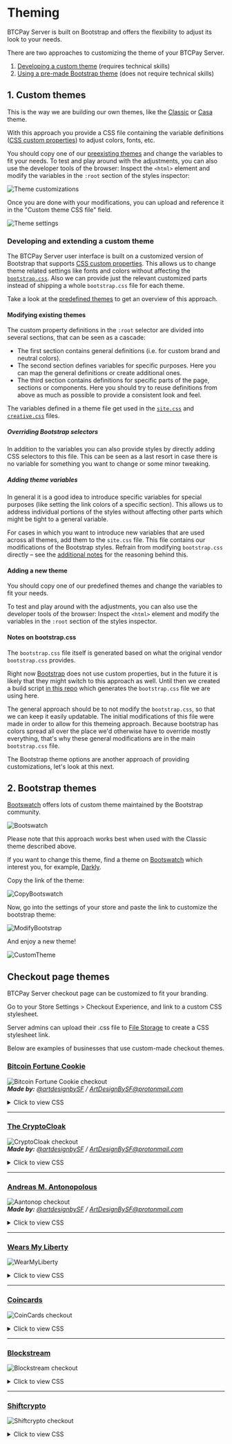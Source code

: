 # Theming

BTCPay Server is built on Bootstrap and offers the flexibility to adjust its look to your needs.

There are two approaches to customizing the theme of your BTCPay Server.

1. [Developing a custom theme](#1-custom-themes) (requires technical skills)
2. [Using a pre-made Bootstrap theme](#2-bootstrap-themes) (does not require technical skills)

## 1. Custom themes

This is the way we are building our own themes, like the [Classic](https://github.com/btcpayserver/btcpayserver/blob/master/BTCPayServer/wwwroot/main/themes/classic.css) or [Casa](https://github.com/btcpayserver/btcpayserver/blob/master/BTCPayServer/wwwroot/main/themes/casa.css) theme.

With this approach you provide a CSS file containing the variable definitions ([CSS custom properties](https://developer.mozilla.org/en-US/docs/Web/CSS/--*)) to adjust colors, fonts, etc.

You should copy one of our [preexisting themes](https://github.com/btcpayserver/btcpayserver/blob/master/BTCPayServer/wwwroot/main/themes/) and change the variables to fit your needs.
To test and play around with the adjustments, you can also use the developer tools of the browser:
Inspect the `<html>` element and modify the variables in the `:root` section of the styles inspector:

![Theme customizations](img/ThemeCustomization.gif)

Once you are done with your modifications, you can upload and reference it in the "Custom theme CSS file" field.

![Theme settings](img/ThemeSettings.png)

### Developing and extending a custom theme

The BTCPay Server user interface is built on a customized version of Bootstrap that supports [CSS custom properties](https://developer.mozilla.org/en-US/docs/Web/CSS/--*).
This allows us to change theme related settings like fonts and colors without affecting the [`bootstrap.css`](#Notes-on-bootstrapcss).
Also we can provide just the relevant customized parts instead of shipping a whole `bootstrap.css` file for each theme.

Take a look at the [predefined themes](../BTCPayServer/wwwroot/main/themes) to get an overview of this approach.

#### Modifying existing themes

The custom property definitions in the `:root` selector are divided into several sections, that can be seen as a cascade:

- The first section contains general definitions (i.e. for custom brand and neutral colors).
- The second section defines variables for specific purposes.
  Here you can map the general definitions or create additional ones.
- The third section contains definitions for specific parts of the page, sections or components.
  Here you should try to reuse definitions from above as much as possible to provide a consistent look and feel.

The variables defined in a theme file get used in the [`site.css`](../BTCPayServer/wwwroot/main/site.css) and [`creative.css`](../BTCPayServer/wwwroot/main/bootstrap4-creativestart/creative.css) files.

##### Overriding Bootstrap selectors

In addition to the variables you can also provide styles by directly adding CSS selectors to this file.
This can be seen as a last resort in case there is no variable for something you want to change or some minor tweaking.

##### Adding theme variables

In general it is a good idea to introduce specific variables for special purposes (like setting the link colors of a specific section).
This allows us to address individual portions of the styles without affecting other parts which might be tight to a general variable.

For cases in which you want to introduce new variables that are used across all themes, add them to the `site.css` file.
This file contains our modifications of the Bootstrap styles.
Refrain from modifying `bootstrap.css` directly – see the [additional notes](#Notes-on-bootstrapcss) for the reasoning behind this.

#### Adding a new theme

You should copy one of our predefined themes and change the variables to fit your needs.

To test and play around with the adjustments, you can also use the developer tools of the browser:
Inspect the `<html>` element and modify the variables in the `:root` section of the styles inspector.

#### Notes on bootstrap.css

The `bootstrap.css` file itself is generated based on what the original vendor `bootstrap.css` provides.

Right now [Bootstrap](https://getbootstrap.com/docs/4.3/getting-started/theming/) does not use custom properties, but in the future it is likely that they might switch to this approach as well.
Until then we created a build script [in this repo](https://github.com/dennisreimann/btcpayserver-ui-prototype) which generates the `bootstrap.css` file we are using here.

The general approach should be to not modify the `bootstrap.css`, so that we can keep it easily updatable.
The initial modifications of this file were made in order to allow for this themeing approach.
Because bootstrap has colors spread all over the place we'd otherwise have to override mostly everything, that's why these general modifications are in the main `bootstrap.css` file.

The Bootstrap theme options are another approach of providing customizations, let's look at this next.

## 2. Bootstrap themes

[Bootswatch](https://bootswatch.com/) offers lots of custom theme maintained by the Bootstrap community.

![Bootswatch](img/Bootswatch.png)

Please note that this approach works best when used with the Classic theme described above.

If you want to change this theme, find a theme on [Bootswatch](https://bootswatch.com/) which interest you, for example, [Darkly](https://bootswatch.com/darkly/).

Copy the link of the theme:

![CopyBootswatch](img/CopyBootswatch.png)

Now, go into the settings of your store and paste the link to customize the bootstrap theme:

![ModifyBootstrap](img/ModifyBootstrap.png)

And enjoy a new theme!

![CustomTheme](img/CustomTheme.png)

## Checkout page themes

BTCPay Server checkout page can be customized to fit your branding.

Go to your Store Settings > Checkout Experience, and link to a custom CSS stylesheet. 

Server admins can upload their .css file to [File Storage](FAQ/FAQ-ServerSettings.md#how-to-upload-files-to-btcpay) to create a CSS stylesheet link.

Below are examples of businesses that use custom-made checkout themes.

### [Bitcoin Fortune Cookie](https://bitcoinfortunecookie.com/)

![Bitcoin Fortune Cookie checkout](img/Theme-BitcoinFortuneCookie.png)\
_**Made by:** [@artdesignbySF](https://twitter.com/artdesignbySF) / <ArtDesignBySF@protonmail.com>_
<details>
  <summary>Click to view CSS</summary>

CSS file:
```css
/*  ===========================CREDITS=========================== */
/*  Custom BTCpay Server CSS template made by @artdesignbySF.   */
/*  PLEASE CONSIDER DONATING BITCOIN IF YOU FIND          */
/*  THIS FILE USEFULL: 3LBQbv72rdSrLmFF66p9gMPDuPMcKL7UL1     */
/*  Follow @artdesignbySF on Twitter                */
/*  Contact via: ArtDesignBySF@protonmail.com           */
/*  =========================END CREDITS========================= */

/*  =========================DISCLAIMER========================== */
/*  Might not be the most efficient or correct way of implementing  */
/*  CSS. I am not responsable for breaking your website if things */
/*  go wrong. PEACE / LOVE / BITCOIN                */
/*  =======================END DISCLAIMER======================== */

/*======BACKGROUND COLOR======*/
html {
    background-color: #00c3ff !important;   /*===BACKGROUND COLOR===*/
}

.modal.page {
    background-color: #00c3ff;  /*===BACKGROUND COLOR===*/
}
/*=============================*/

/*=======HEADER SETTINGS=======*/
.top-header {
    background-color: #408cca;  /*===HEADER BACKGROUND COLOR===*/
  border-radius:6px;  /*===ROUNDED CORNER SETTINGS===*/
}

.top-header .timer-row__progress-bar {
  border-top: 1px solid #00c3ff;
    border-bottom: 1px solid #00c3ff;
    background: #00c3ff;    /*===PROGRESS BAR COLOR===*/
}

.top-header .timer-row {
    border-top: 1px solid #00c3ff;  /*===COLORED LINE ABOVE PROGRESS BAR===*/
  border-bottom: 1px solid #00c3ff; /*===COLORED LINE ABOVE PROGRESS BAR===*/
    background: #27384b;  /*===PROGRESS BAR BACKGROUND COLOR===*/
}

.header__icon__img {
  display: block;
  width:;   /*===HEADER DIMENSIONS===*/
  height:;  /*===HEADER DIMENSIONS===*/
  margin-left: 50%;   /*===HEADER POSITION CORRECTION===*/
  margin-top: auto;   /*===HEADER POSITION CORRECTION===*/
}
/*============================*/

/*=====PAY WITH / AMOUNTS=====*/
.line-items {
    background-color: #111316;  /*===BACKGROUND COLOR===*/
    color: #fff !important;   /*===TEXT COLOR===*/
  padding-top: 15px;
    padding-bottom: 10px;
    border-top: 1px solid #00c3ff !important;
  border-bottom: 0px solid #00c3ff;
}

.buyerTotalLine {
    border-top: 1px solid #00c3ff;
    background-color: #27384b;
    color: #fff;
  padding-top: 15px;
    padding-bottom: 12px;
}
/*==========================*/

/*=======PAYMENT TABS=======*/
.payment-tabs__slider {
  background: #00c3ff;  /*===SLIDER COLOR===*/
}

.payment-tabs {
    background-color: #27384b;  /*===BACKGROUND COLOR===*/
  color: #fff;
    border-top: 1px solid #00c3ff;  /*===COLORED LINE ABOVE PAYMENT TABS===*/
  border-bottom: 1px solid #00c3ff; /*===COLORED LINE BELOW PAYMENT TABS===*/
}
/*===========================*/

/*===OPEN IN WALLET BUTTON===*/
.action-button {
    color: #fff !important;
    background-image: linear-gradient(to bottom, #00c3ff, #408cca);   /*===BUTTON BACKGROUND COLOR GRADIENT===*/
  border-color:#fff;  /*===BUTTON BORDER COLOR===*/
  box-shadow: 0px 0px 15px -3px #000000;  /*===DROP SHADOW SETTINGS===*/
  border-radius: 6px;   /*===ROUNDED CORNER SETTINGS===*/
}

.action-button:hover {
    background-image: linear-gradient(to top, #00c3ff, #408cca);  /*===HOVER BUTTON BACKGROUND COLOR GRADIENT===*/
  border-color:#fff; /*===BUTTON BORDER COLOR===*/
}
/*============================*/

/*===BOLT/NODE INFO BUTTONS===*/
.btnGroupLnd {
    box-shadow: 0px 0px 15px -3px #000000;  /*===DROP SHADOW SETTINGS===*/
  background-image: linear-gradient(to right, #00c3ff, #408cca);  /*===BUTTON BACKGROUND COLOR GRADIENT===*/
  background-color:#00c3ff; /*===BUTTON BACKGROUND COLOR (IF NO GRADIENT IS WANTED DELETE LINE ABOVE THIS)===*/
  border-color:#fff;  /*===BUTTON BORDER COLOR===*/
  border-radius: 6px; /*===ROUNDED CORNER SETTINGS===*/
}

.btnGroupLnd button {
  background-image: linear-gradient(to right, #00c3ff, #408cca); /*===BUTTON BACKGROUND COLOR GRADIENT===*/
  background-color:#00c3ff; /*===BUTTON BACKGROUND COLOR (IF NO GRADIENT IS WANTED DELETE LINE ABOVE THIS)===*/
  border-color: #fff; /*===BUTTON BORDER COLOR===*/
}

.btnGroupLnd button.active {
  background-image: linear-gradient(to right, #00c3ff, #408cca);  /*===ACTIVE BUTTON BACKGROUND COLOR GRADIENT===*/
  background-color:#00c3ff; /*===BUTTON BACKGROUND COLOR (IF NO GRADIENT IS WANTED DELETE LINE ABOVE THIS)===*/
  border-color: #fff;   /*===BUTTON BORDER COLOR===*/
}
/*===========================*/

/*=====CURRENCY DROPDOWN=====*/
.payment__currencies {
  border-radius:6px;  /*===ROUNDED CORNER SETTINGS===*/
  background-color: #27384b; /*===BACKGROUND COLOR DROPDOWN MENU===*/
}

.payment__currencies:hover {
  background: #00c3ff; /*===MENU HOVER HIGHLIGHT COLOR===*/
}

.currency-selection {
    background-color: #408cca;  /*===BACKGROUND COLOR===*/
    border-bottom: 0px solid #00c3ff;
    color: #fff;  /*===TEXT COLOR===*/
    padding-top: 15px;
    padding-bottom: 10px;
    height: auto;
}

.vex.vex-theme-btcpay .vex-content  {
  padding: 1px;
  border-radius:0px; /*===ROUNDED CORNER SETTINGS===*/
  box-shadow: 0px 0px 15px -3px #000000; /*===DROP SHADOW SETTINGS===*/
}

.vexmenu  {
  background-color:#00c3ff; /*===BACKGROUND COLOR===*/
}

.vexmenuitem:hover {
  background: #fff; /*===MENU BACKGROUND COLOR===*/
}
/*===========================*/

/*===QR AND QR BACKGROUND===*/
.invoice {
    background-color: #408cca;  /*===MENU BACKGROUND COLOR===*/
  border-radius: 6px; /*===ROUNDED CORNER SETTINGS===*/
} 

.payment-box {
  height:420px; /*===SIZE IMPORTANT BECAUSE HEIGHT LIGHTNING QR CODE + OUTLINE===*/
}

.payment__scan {
  width:276px;
  height:276px;
  margin-left:auto; 
  margin-right:auto;
  margin-bottom:5px;
  margin-top:0px;
  border: 10px solid #f5f5f7; /*===QR CODE BORDER SIZE/COLOR (LEAVE AS IS FOR QUICK SCANNING)===*/
}

.recommended-fee {
  margin-top:15px;
}

.expired__body {
    color: #fff;
}
/*==========================*/

/*======COLOR OF LINKS======*/
a {
  color: #27384b !important;  /*===LINK COLOR===*/
}
/*==========================*/

/*==="COLOR OF SOME TEXTS===*/
span {
  color:#fff; /*===TEXT COLOR===*/
}
/*=========================*/

/*=====LANGUAGE SELECT=====*/
#prettydropdown-DefaultLang ul {
  color: #FFF !important; /*  ===TEXT COLOR=== */
  background-color: #15171c !important;   /*===BACKGROUND COLOR===*/
}
/*===========================*/

/*====INSTRUCTIONAL TEXTS====*/
.manual__step-one__header {
    color: #fff;  /*===TEXT COLOR===*/
  opacity: 1;
}
.content-faded, .manual__step-one__instructions, .manual__step-two__instructions {
    color: #fff;  /*===TEXT COLOR===*/
  opacity: 1;
}
/*===========================*/

/*====COPY INFO BOX/TEXTS====*/
.copyBox {
  background-color:#27384b; 
  border-color:#00c3ff;
}

.copyAmountText {
  color: #fff;  /*===TEXT COLOR===*/
}

.copySectionBox label {
  color: #fff;  /*===TEXT COLOR===*/
  opacity: 1;
}

.separatorGem {
  background:#408cca; /*===GEM ICON COLOR===*/
}
/*===========================*/

/*====PAYMENT SUCCES PAGE====*/
/*
.success-block {
  background-image: linear-gradient(to bottom, #fbff0000, #fff700f2); /*===GRADIENT BACKGROUND===*//*
}
*/
.success-message {
  color: #fff; /* ===TEXT COLOR=== */
}
/*===========================*/

/*  ===========================CREDITS=========================== */
/*  Custom BTCpay Server CSS template made by @artdesignbySF.   */
/*  PLEASE CONSIDER DONATING BITCOIN IF YOU FIND          */
/*  THIS FILE USEFULL: 3LBQbv72rdSrLmFF66p9gMPDuPMcKL7UL1     */
/*  Follow @artdesignbySF on Twitter                */
/*  Contact via: ArtDesignBySF@protonmail.com           */
/*  =========================END CREDITS========================= */

/*  =========================DISCLAIMER========================== */
/*  Might not be the most efficient or correct way of implementing  */
/*  CSS. I am not responsable for breaking your website if things */
/*  go wrong. PEACE / LOVE / BITCOIN                */
/*  =======================END DISCLAIMER======================== */
````
</details>

---

### [The CryptoCloak](https://www.cryptocloaks.com/)

![CryptoCloak checkout](img/Theme-CryptoCloaks.png)\
_**Made by:** [@artdesignbySF](https://twitter.com/artdesignbySF) / <ArtDesignBySF@protonmail.com>_
<details>
  <summary>Click to view CSS</summary>

CSS file:
```css
/*  ===========================CREDITS=========================== */
/*  Custom BTCpay Server CSS template made by @artdesignbySF.   */
/*  PLEASE CONSIDER DONATING BITCOIN IF YOU FIND          */
/*  THIS FILE USEFULL: 3LBQbv72rdSrLmFF66p9gMPDuPMcKL7UL1     */
/*  Follow @artdesignbySF on Twitter                */
/*  Contact via: ArtDesignBySF@protonmail.com           */
/*  =========================END CREDITS========================= */

/*  =========================DISCLAIMER========================== */
/*  Might not be the most efficient or correct way of implementing  */
/*  CSS. I am not responsable for breaking your website if things */
/*  go wrong. PEACE / LOVE / BITCOIN                */
/*  =======================END DISCLAIMER======================== */

/*======BACKGROUND COLOR======*/
html {
  background-color: #790099 !important;   /*===BACKGROUND COLOR===*/
}

.modal.page {
    background-color: #790099;  /*===BACKGROUND COLOR===*/
}
/*=============================*/

/*=======HEADER SETTINGS=======*/
.top-header {
    background-image: linear-gradient(to right, #790099, #cd00b9);  /*===HEADER BACKGROUND GRADIENT, CAN BE CHANGED TO SINGLE COLOR. UPLOAD (TRANSPARANT) PNG WITH HEADER LOGO WITH FOLLOWING DIMENTSIONS 720X120PX ===*/
  border-radius:0px;  /*===ROUNDED CORNER SETTINGS===*/
}

.top-header .timer-row__progress-bar {
  border-top: 1px solid #790099;
    border-bottom: 1px solid #790099;
    background: #790099;    /*===PROGRESS BAR COLOR===*/
}

.top-header .timer-row {
    border-top: 1px solid #fff;   /*===COLORED LINE ABOVE PROGRESS BAR===*/
  border-bottom: 1px solid #fff;  /*===COLORED LINE ABOVE PROGRESS BAR===*/
    background: #481b5c;  /*===PROGRESS BAR BACKGROUND COLOR===*/
}

.header__icon__img {
  display: block;
  width:360px;  /*===HEADER DIMENSIONS===*/
  height:60px;  /*===HEADER DIMENSIONS===*/
  margin-left:-10px;  /*===HEADER POSITION CORRECTION===*/
  margin-top:-10px;   /*===HEADER POSITION CORRECTION===*/
}
/*============================*/

/*=====PAY WITH / AMOUNTS=====*/
.line-items {
    background-color: #09182e;  /*===BACKGROUND COLOR===*/
    color: #fff !important;   /*===TEXT COLOR===*/
  padding-top: 15px;
    padding-bottom: 10px;
    border-top: 1px solid #fff !important;
  border-bottom: 0px solid #fff;
}

.buyerTotalLine {
    border-top: 1px solid #fff;
    background-color: #481b5c;
    color: #fff;
  padding-top: 15px;
    padding-bottom: 12px;
}
/*==========================*/

/*=======PAYMENT TABS=======*/
.payment-tabs__slider {
  background: #790099;  /*===SLIDER COLOR===*/
}

.payment-tabs {
    background-color: #481b5c;  /*===BACKGROUND COLOR===*/
    border-top: 1px solid #fff; /*===COLORED LINE ABOVE PAYMENT TABS===*/
  border-bottom: 1px solid #09182e; /*===COLORED LINE BELOW PAYMENT TABS===*/
}
/*===========================*/

/*===OPEN IN WALLET BUTTON===*/
.action-button {
    color: #fff !important;
    background-image: linear-gradient(to bottom, #790099, #cd00b9);   /*===BUTTON BACKGROUND COLOR GRADIENT===*/
  border-color:#fff;  /*===BUTTON BORDER COLOR===*/
  box-shadow: 0px 0px 15px -3px #000000;  /*===DROP SHADOW SETTINGS===*/
  border-radius: 0px;   /*===ROUNDED CORNER SETTINGS===*/
}

.action-button:hover {
    background-image: linear-gradient(to top, #790099, #cd00b9);  /*===HOVER BUTTON BACKGROUND COLOR GRADIENT===*/
  border-color:#fff; /*===BUTTON BORDER COLOR===*/
}
/*============================*/

/*===BOLT/NODE INFO BUTTONS===*/
.btnGroupLnd {
    box-shadow: 0px 0px 15px -3px #000000;  /*===DROP SHADOW SETTINGS===*/
  background-image: linear-gradient(to right, #790099, #cd00b9);  /*===BUTTON BACKGROUND COLOR GRADIENT===*/
  background-color:#790099; /*===BUTTON BACKGROUND COLOR (IF NO GRADIENT IS WANTED DELETE LINE ABOVE THIS)===*/
  border-color:#fff;  /*===BUTTON BORDER COLOR===*/
  border-radius: 0px; /*===ROUNDED CORNER SETTINGS===*/
}

.btnGroupLnd button {
  background-image:  linear-gradient(to right, #790099, #cd00b9); /*===BUTTON BACKGROUND COLOR GRADIENT===*/
  background-color:#790099; /*===BUTTON BACKGROUND COLOR (IF NO GRADIENT IS WANTED DELETE LINE ABOVE THIS)===*/
  border-color: #fff; /*===BUTTON BORDER COLOR===*/
  border-radius: 0px; /*===ROUNDED CORNER SETTINGS===*/
}

.btnGroupLnd button.active {
  background-image:  linear-gradient(to left, #790099, #cd00b9);  /*===ACTIVE BUTTON BACKGROUND COLOR GRADIENT===*/
  background-color:#790099; /*===BUTTON BACKGROUND COLOR (IF NO GRADIENT IS WANTED DELETE LINE ABOVE THIS)===*/
  border-color: #fff;   /*===BUTTON BORDER COLOR===*/
  border-radius: 0px;   /*===ROUNDED CORNER SETTINGS===*/
}
/*===========================*/

/*=====CURRENCY DROPDOWN=====*/
.payment__currencies {
  border-radius:0px;  /*===ROUNDED CORNER SETTINGS===*/
}

.currency-selection {
    background-color: #481b5c;  /*===BACKGROUND COLOR===*/
    border-bottom: 0px solid #fff;
    color: #fff;  /*===TEXT COLOR===*/
    padding-top: 15px;
    padding-bottom: 10px;
    height: auto;
}

.vex.vex-theme-btcpay .vex-content  {
  padding: 1px;
  border-radius:0px; /*===ROUNDED CORNER SETTINGS===*/
  box-shadow: 0px 0px 15px -3px #000000; /*===DROP SHADOW SETTINGS===*/
}

.vexmenu  {
  background-color:#15171c; /*===BACKGROUND COLOR===*/
}

.vexmenuitem:hover {
  background: #481b5c;  /*===MENU BACKGROUND COLOR===*/
}

.payment__currencies:hover {
  background: #15171c; /*===MENU HOVER HIGHLIGHT COLOR===*/
}
/*===========================*/

/*===QR AND QR BACKGROUND===*/
.invoice {
    background-color: #cd00b9;  /*===MENU BACKGROUND COLOR===*/
  border-radius: 0px; /*===ROUNDED CORNER SETTINGS===*/
} 

.payment-box {
  height:425px; /*===SIZE IMPORTANT BECAUSE HEIGHT LIGHTNING QR CODE + OUTLINE===*/
}

.payment__scan {
  width:276px;
  height:276px;
  margin-left:auto; 
  margin-right:auto;
  margin-bottom:5px;
  margin-top:0px;
  border: 10px solid #f5f5f7; /*===QR CODE BORDER SIZE/COLOR (LEAVE AS IS FOR QUICK SCANNING)===*/
}

.recommended-fee {
  margin-top:15px;
}

.expired__body {
    color: #000000;
}
/*==========================*/

/*======COLOR OF LINKS======*/
a {
  color: #fff !important;   /*===LINK COLOR===*/
}
/*==========================*/

/*==="COLOR OF SOME TEXTS===*/
span {
  color:#fff; /*===TEXT COLOR===*/
}
/*=========================*/

/*=====LANGUAGE SELECT=====*/
#prettydropdown-DefaultLang ul {
  color: #FFF !important; /*  ===TEXT COLOR=== */
  background-color: #15171c !important;   /*===BACKGROUND COLOR===*/
}
/*===========================*/

/*====INSTRUCTIONAL TEXTS====*/
.manual__step-one__header {
    color: #fff;  /*===TEXT COLOR===*/
  opacity: 1;
}
.content-faded, .manual__step-one__instructions, .manual__step-two__instructions {
    color: #fff;  /*===TEXT COLOR===*/
  opacity: 1;
}
/*===========================*/

/*====COPY INFO BOX/TEXTS====*/
.copyBox {
  background-color:#481b5c; 
  border-color:#481b5c;
}

.copyAmountText {
  color: #fff;  /*===TEXT COLOR===*/
}

.copySectionBox label {
  color: #fff;  /*===TEXT COLOR===*/
  opacity: 1;
}

.separatorGem {
  background:#790099; /*===GEM ICON COLOR===*/
}
/*===========================*/

/*====PAYMENT SUCCES PAGE====*/
/*
.success-block {
  background-image: linear-gradient(to bottom, #fbff0000, #fff700f2); /*===GRADIENT BACKGROUND===*//*
}
*/
.success-message {
  color: #fff; /* ===TEXT COLOR=== */
}
/*===========================*/

/*  ===========================CREDITS=========================== */
/*  Custom BTCpay Server CSS template made by @artdesignbySF.   */
/*  PLEASE CONSIDER DONATING BITCOIN IF YOU FIND          */
/*  THIS FILE USEFULL: 3LBQbv72rdSrLmFF66p9gMPDuPMcKL7UL1     */
/*  Follow @artdesignbySF on Twitter                */
/*  Contact via: ArtDesignBySF@protonmail.com           */
/*  =========================END CREDITS========================= */

/*  =========================DISCLAIMER========================== */
/*  Might not be the most efficient or correct way of implementing  */
/*  CSS. I am not responsable for breaking your website if things */
/*  go wrong. PEACE / LOVE / BITCOIN                */
/*  =======================END DISCLAIMER======================== */
```
</details>

---

### [Andreas M. Antonopolous](https://aantonop.com/)

![Aantonop checkout](img/Theme-AantonopShop.png)\
_**Made by:** [@artdesignbySF](https://twitter.com/artdesignbySF) / <ArtDesignBySF@protonmail.com>_
<details>
  <summary>Click to view CSS</summary>

CSS file:
```css
/*  ===========================CREDITS=========================== */
/*  Custom BTCpay Server CSS template made by @artdesignbySF.   */
/*  PLEASE CONSIDER DONATING BITCOIN IF YOU FIND          */
/*  THIS FILE USEFULL: 3LBQbv72rdSrLmFF66p9gMPDuPMcKL7UL1     */
/*  Follow @artdesignbySF on Twitter                */
/*  Contact via: ArtDesignBySF@protonmail.com           */
/*  =========================END CREDITS========================= */

/*  =========================DISCLAIMER========================== */
/*  Might not be the most efficient or correct way of implementing  */
/*  CSS. I am not responsable for breaking your website if things */
/*  go wrong. PEACE / LOVE / BITCOIN                */
/*  =======================END DISCLAIMER======================== */

/*======BACKGROUND COLOR======*/
html {
    background-color: #fff !important;  /*===BACKGROUND COLOR===*/
}

.modal.page {
    background-color: #fff;   /*===BACKGROUND COLOR===*/
}
/*=============================*/

/*=======OUTLINE SETTINGS=======*/
.modal-content{
  box-shadow: none; /*===OUTSIDE SHADOW===*/
  outline: 1px solid #000000; /*===OUTLINE===*/
  border-radius: 0px;   /*===ROUNDED CORNERS===*/
}
/*=============================*/

/*=======HEADER SETTINGS=======*/
.top-header {
    background-image: linear-gradient(to right, #fff, #fff);  /*===HEADER BACKGROUND GRADIENT, CAN BE CHANGED TO SINGLE COLOR. UPLOAD (TRANSPARANT) PNG WITH HEADER LOGO WITH FOLLOWING DIMENTSIONS 720X120PX ===*/
  color: #e1e1e1;
  border-radius:0px;  /*===ROUNDED CORNER SETTINGS===*/
}

.top-header .timer-row__progress-bar {
  border-top: 1px solid #000000;
    background: #000000;    /*===PROGRESS BAR COLOR===*/
}

.top-header .timer-row {
    border-top: 1px solid #000000;  /*===COLORED LINE ABOVE PROGRESS BAR===*/
  border-bottom: 1px solid #e1e1e1; /*===COLORED LINE ABOVE PROGRESS BAR===*/
  background-image: linear-gradient(to right, #7a7a7a, #7a7a7a);  /*===PROGRESS BAR BACKGROUND COLOR===*/
}

.header__icon__img {
  display: block;
  width:360px;  /*===HEADER DIMENSIONS===*/
  height:60px;  /*===HEADER DIMENSIONS===*/
  margin-left:-10px;  /*===HEADER POSITION CORRECTION===*/
  margin-top:-10px;   /*===HEADER POSITION CORRECTION===*/
}
/*============================*/

/*=====PAY WITH / AMOUNTS=====*/
.line-items {
    background-color: #000000;  /*===BACKGROUND COLOR===*/
    color: #e1e1e1 !important;    /*===TEXT COLOR===*/
  padding-top: 15px;
    padding-bottom: 10px;
}

.buyerTotalLine {
    border-top: 1px solid #e1e1e1;
    background-color: #252525;
    color: #e1e1e1;
  padding-top: 15px;
    padding-bottom: 12px;
}
/*==========================*/

/*=======PAYMENT TABS=======*/
.payment-tabs__slider {
  background: #ec912f;  /*===SLIDER COLOR===*/
}

.payment-tabs {
    background-color: #252525;  /*===BACKGROUND COLOR===*/
    border-top: 1px solid #ec912f;  /*===COLORED LINE ABOVE PAYMENT TABS===*/
}
/*===========================*/

/*===OPEN IN WALLET BUTTON===*/
.action-button {
    color: #e1e1e1 !important;
    background-image: linear-gradient(to top, #3f3f3f, #7a7a7a);    /*===BUTTON BACKGROUND COLOR GRADIENT===*/
  border-color:#e1e1e1;   /*===BUTTON BORDER COLOR===*/
  box-shadow: 0px 0px 0px -3px #000000;   /*===DROP SHADOW SETTINGS===*/
  border-radius: 0px;   /*===ROUNDED CORNER SETTINGS===*/
}

.action-button:hover {
    background-image: linear-gradient(to bottom, #3f3f3f, #000000); /*===HOVER BUTTON BACKGROUND COLOR GRADIENT===*/
  border-color:#e1e1e1; /*===BUTTON BORDER COLOR===*/
}
/*============================*/

/*===BOLT/NODE INFO BUTTONS===*/
.btnGroupLnd {
    box-shadow: 0px 0px 0px 0px #000000;  /*===DROP SHADOW SETTINGS===*/
  background-image: linear-gradient(to top, #7a7a7a, #7a7a7a);  /*===BUTTON BACKGROUND COLOR GRADIENT===*/
  background-color:#000000; /*===BUTTON BACKGROUND COLOR (IF NO GRADIENT IS WANTED DELETE LINE ABOVE THIS)===*/
  border-color:#000000; /*===BUTTON BORDER COLOR===*/
  border-radius: 0px; /*===ROUNDED CORNER SETTINGS===*/
}

.btnGroupLnd button {
  background-image:  linear-gradient(to top, #3f3f3f, #7a7a7a); /*===BUTTON BACKGROUND COLOR GRADIENT===*/
  background-color:#000000; /*===BUTTON BACKGROUND COLOR (IF NO GRADIENT IS WANTED DELETE LINE ABOVE THIS)===*/
  border-color: #000000; /*===BUTTON BORDER COLOR===*/
  border-radius: 0px; /*===ROUNDED CORNER SETTINGS===*/
}

.btnGroupLnd button.active {
  background-image:  linear-gradient(to bottom, #3f3f3f, #7a7a7a);  /*===ACTIVE BUTTON BACKGROUND COLOR GRADIENT===*/
  background-color:#000000; /*===BUTTON BACKGROUND COLOR (IF NO GRADIENT IS WANTED DELETE LINE ABOVE THIS)===*/
  border-color: #000000;    /*===BUTTON BORDER COLOR===*/
  border-radius: 0px;   /*===ROUNDED CORNER SETTINGS===*/
}
/*===========================*/

/*=====CURRENCY DROPDOWN=====*/
.payment__currencies {
  border-radius:0px;  /*===ROUNDED CORNER SETTINGS===*/
}

.currency-selection {
    background-color: #252525;  /*===BACKGROUND COLOR===*/
    border-bottom: 0px solid #e1e1e1;
    color: #e1e1e1; /*===TEXT COLOR===*/
    padding-top: 15px;
    padding-bottom: 10px;
    height: auto;
}

.vex.vex-theme-btcpay .vex-content  {
  padding: 1px;
  border-radius:0px; /*===ROUNDED CORNER SETTINGS===*/
  box-shadow: 0px 0px 0px 0px #000000; /*===DROP SHADOW SETTINGS===*/
}

.vexmenu  {
  background-color:#252525; /*===BACKGROUND COLOR===*/
}

.vexmenuitem:hover {
  background: #7a7a7a;  /*===MENU BACKGROUND COLOR===*/
}

.vexmenuitem > a span {
  color: #e1e1e1; /*===MENU BACKGROUND COLOR===*/
}

.payment__currencies {
  background: #7a7a7a; /*===MENU HOVER HIGHLIGHT COLOR===*/
}

.payment__currencies:hover {
  background: #252525; /*===MENU HOVER HIGHLIGHT COLOR===*/
  border-color: #e1e1e1;
}
/*===========================*/

/*===QR AND QR BACKGROUND===*/
.invoice {
    background-color: #000000;  /*===MENU BACKGROUND COLOR===*/
  border-radius: 0px; /*===ROUNDED CORNER SETTINGS===*/
} 

.payment-box {
  height:425px; /*===SIZE IMPORTANT BECAUSE HEIGHT LIGHTNING QR CODE + OUTLINE===*/
}

.payment__scan {
  width:276px;
  height:276px;
  margin-left:auto; 
  margin-right:auto;
  margin-bottom:5px;
  margin-top:0px;
  border: 10px solid #f5f5f7; /*===QR CODE BORDER SIZE/COLOR (LEAVE AS IS FOR QUICK SCANNING)===*/
}

.recommended-fee {
  margin-top:10px;
  padding-top:3px;
  height:25px;
  background: #000000;
  color:#e1e1e1;
}

.expired__body {
    color: #000000;
}
/*==========================*/

/*======COLOR OF LINKS======*/
a {
  color: #e1e1e1 !important;  /*===LINK COLOR===*/
}
/*==========================*/

/*==="COLOR OF SOME TEXTS===*/
span {
  color:#e1e1e1; /*===TEXT COLOR===*/
}
/*=========================*/

/*=====LANGUAGE SELECT=====*/
#prettydropdown-DefaultLang ul {
  color: #e1e1e1 !important; /* ===TEXT COLOR=== */
  background-color: #252525 !important;   /*===BACKGROUND COLOR===*/
  border-color: #000000; 
  border-radius: 0px;
}

.checked: {
  color:#000000;
}
/*===========================*/

/*====INSTRUCTIONAL TEXTS====*/
.manual__step-one__header {
    color: #e1e1e1; /*===TEXT COLOR===*/
  opacity: 1;
}
.content-faded, .manual__step-one__instructions, .manual__step-two__instructions {
    color: #e1e1e1; /*===TEXT COLOR===*/
  opacity: 1;
}
/*===========================*/

/*====COPY INFO BOX/TEXTS====*/
.copyBox {
  background-color:#252525; 
  border-color:#252525;
}

.copyAmountText {
  color: #e1e1e1; /*===TEXT COLOR===*/
}

.copySectionBox label {
  color: #e1e1e1; /*===TEXT COLOR===*/
  opacity: 1;
}

.separatorGem {
  background:#ec912f; /*===GEM ICON COLOR===*/
}
/*===========================*/

/*====PAYMENT SUCCES PAGE====*/
/*
.success-block {
  background-image: linear-gradient(to top, #252525, #f5f5f7); /*===GRADIENT BACKGROUND===*//*
  height:275px;
}
*/
.success-message {
  color: #e1e1e1; /*  ===TEXT COLOR=== */
}
/*===========================*/

/*  ===========================CREDITS=========================== */
/*  Custom BTCpay Server CSS template made by @artdesignbySF.   */
/*  PLEASE CONSIDER DONATING BITCOIN IF YOU FIND          */
/*  THIS FILE USEFULL: 3LBQbv72rdSrLmFF66p9gMPDuPMcKL7UL1     */
/*  Follow @artdesignbySF on Twitter                */
/*  Contact via: ArtDesignBySF@protonmail.com           */
/*  =========================END CREDITS========================= */

/*  =========================DISCLAIMER========================== */
/*  Might not be the most efficient or correct way of implementing  */
/*  CSS. I am not responsable for breaking your website if things */
/*  go wrong. PEACE / LOVE / BITCOIN                */
/*  =======================END DISCLAIMER======================== */
````
</details>

---

### [Wears My Liberty](https://wearsmyliberty.com)

![WearMyLiberty](img/Theme-WearMyLiberty.png)

<details>
  <summary>Click to view CSS</summary>

CSS file:
```css
.modal.page {background-color: #efefef;}
.top-header .header {height: 80px;}
.header__icon__img {height:60px;}
.top-header .timer-row {padding: 4px 14px; position: relative; transition: background 1s ease;}
.top-header {max-height: 120px; transition: all .2s ease-out;}
.top-header {background-color: #000;}
.top-header .timer-row__progress-bar {background:#ce0000;}
.top-header .timer-row {background: #a0a0a0;}
.payment-tabs__slider {background: #aa0303;	}
.separatorGem {background: #aa0303;}
.action-button {color: #fff; background-color: #aa0303;border-color: #700000;}
.action-button:hover {background-color: #ef8022;}
.action-button:focus, .action-button.focus {color: #fff;background-color: #aa0303;
    border-color: #aa0303;}
.action-button:active, .action-button.active, .open>.action-button.dropdown-toggle {    color: #fff;    background-color: #3aa821;    border-color: #aa0303;}
.action-button:active:hover, .action-button:active:focus, .action-button:active.focus, .action-button.active:hover, .action-button.active:focus, .action-button.active.focus, .open>.action-button.dropdown-toggle:hover, .open>.action-button.dropdown-toggle:focus, .open>.action-button.dropdown-toggle.focus {    color: #fff;    background-color: #3aa821;    border-color: #aa0303;}
```
</details>

---

### [Coincards](https://coincards.com/)

![CoinCards checkout](img/Theme-Coincards.png)

<details>
  <summary>Click to view CSS</summary>

CSS file:
```css
.top-header {background-color: #fff;}
.top-header .timer-row__progress-bar {background:#ef8022;}
.top-header .timer-row {background: #ffc313;}
.close-icon {color:#000;}
.payment-tabs__slider {background: #ef8022;     }
.separatorGem {background: #ef8022;}
.action-button {color: #fff; background-color: #ef8022;border-color: #ef8022;}
.action-button:hover {background-color: #ffc313;}
.action-button:focus, .action-button.focus {color: #fff;background-color: #ef8022;
    border-color: #ef8022;}
.action-button:active, .action-button.active, .open>.action-button.dropdown-toggle {    color: #fff;    background-color: #ef8022;    border-color: #ef8022;}
.action-button:active:hover, .action-button:active:focus, .action-button:active.focus, .action-button.active:hover, .action-button.active:focus, .action-button.active.focus, .open>.action-button.dropdown-toggle:hover, .open>.action-button.dropdown-toggle:focus, .open>.action-button.dropdown-toggle.focus {    color: #fff;    background-color: #ef8022;    border-color: #ef8022;}
.btnGroupLnd button {border: solid 1px #ef8022;}
.btnGroupLnd button.active {background-color: #ef8022; border-color: #ef8022;}
.btnGroupLnd button:hover {background-color:#ffc313;}
.btnGroupLnd button.active:hover {background-color:#ef8022;}
```
</details>

---

### [Blockstream](https://blockstream.com/)

![Blockstream checkout](img/Theme-Blockstream.png)

<details>
  <summary>Click to view CSS</summary>

CSS file:
```css
html {
  background-color: #111316 !important;
}

.modal.page {
  background-color: #111316;
}

.top-header {
  background-color: #15181c;
}

.top-header .timer-row__progress-bar {
  background: #00c3ff;
}

.top-header .timer-row {
  background: #1187c1;
}

.payment-tabs__slider {
  background: #00c3ff;
}

.action-button {
  color: #fff !important;
  background-image: linear-gradient(to right, #00c3ff, #1187c1);
}

.action-button:active {
  background-image: linear-gradient(to right, #00c3ff, #1187c1);
}

.invoice {
  background-color: #343f4c;
}

.expired__body {
  color: #fff;
}

.currency-selection {
  background-color: #15181c;
  border-bottom: 1px solid #565d6e;
  color: #fff;
  padding-top: 15px;
  padding-bottom: 15px;
  height: auto;
}

.line-items {
  background-color: #111316;
  color: #565d6e !important;
  border-top: 1px solid #565d6e !important;
}

.buyerTotalLine {
  border-top: 1px solid #202224;
  background-color: #15181c;
  color: #fff;
}

.payment-tabs {
  background-color: #15181c;
  color: #fff;
  border-top: 1px solid #565d6e;
  border-bottom: 1px solid #565d6e;
}

.payment-tabs__tab .active {
  color: #00c3ff;
}

.payment-tabs__tab.active {
  color: #00c3ff;
}

a {
  color: #00c3ff !important;
}

canvas {
  border: 5px solid #fff;
}

#prettydropdown-DefaultLang ul {
  color: #565d6e !important;
  background-color: #111316 !important;
}

.manual__step-one__header {
    color: #ffffff;
}
.manual__step-one__instructions {
    color: #ffffff;
}

.payment__currencies:hover {
    background: rgba(248, 248, 248,0.1);
}

.recommended-fee{
    margin-top: 10px;
}
```
</details>

---

### [Shiftcrypto](https://shiftcrypto.ch/)

![Shiftcrypto checkout](img/Theme-cryptosecurity.png)

<details>
  <summary>Click to view CSS</summary>

CSS file:
```css

.top-header {background-color: #fff;}
.top-header .timer-row__progress-bar {background:#5E94BF;}
.top-header .timer-row {background: #AAAAAA;}
.close-icon {color:#000;}
.payment-tabs__slider {background: #5E94BF;     }
.separatorGem {background: #5E94BF;}
.action-button {color: #fff; background-color: #5E94BF;border-color: #5E94BF;}
.action-button:hover {background-color: #7faacc;}
.action-button:focus, .action-button.focus {color: #fff;background-color: #5E94BF;
    border-color: #5E94BF;}
.action-button:active, .action-button.active, .open>.action-button.dropdown-toggle {    color: #fff;    background-color: #5E94BF;    border-color: #5E94BF;}
.action-button:active:hover, .action-button:active:focus, .action-button:active.focus, .action-button.active:hover, .action-button.active:focus, .action-button.active.focus, .open>.action-button.dropdown-toggle:hover, .open>.action-button.dropdown-toggle:focus, .open>.action-button.dropdown-toggle.focus {    color: #fff;    background-color: #5E94BF;    border-color: #5E94BF;}
.btnGroupLnd button {border: solid 1px #5E94BF;}
.btnGroupLnd button.active {background-color: #5E94BF; border-color: #5E94BF;}
.btnGroupLnd button:hover {background-color:#7faacc;}
.btnGroupLnd button.active:hover {background-color:#5E94BF;}
```
</details>
